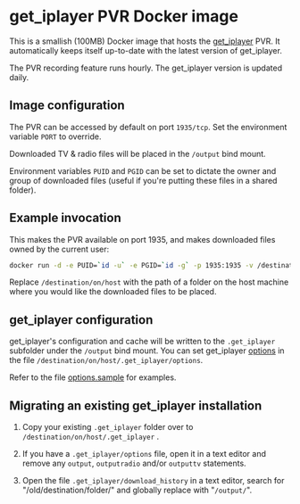 # get_iplayer PVR Docker image

This is a smallish (100MB) Docker image that hosts the [get_iplayer](https://github.com/get-iplayer/get_iplayer/wiki) PVR. It automatically keeps itself up-to-date with the latest version of get_iplayer.

The PVR recording feature runs hourly. The get_iplayer version is updated daily.

## Image configuration

The PVR can be accessed by default on port `1935/tcp`. Set the environment variable `PORT` to override.

Downloaded TV & radio files will be placed in the `/output` bind mount.

Environment variables `PUID` and `PGID` can be set to dictate the owner and group of downloaded files (useful if you're putting these files in a shared folder).

## Example invocation

This makes the PVR available on port 1935, and makes downloaded files owned by the current user:

```sh
docker run -d -e PUID=`id -u` -e PGID=`id -g` -p 1935:1935 -v /destination/on/host:/output marginal/get_iplayer:latest
```
Replace `/destination/on/host` with the path of a folder on the host machine where you would like the downloaded files to be placed.

## get_iplayer configuration

get_iplayer's configuration and cache will be written to the `.get_iplayer` subfolder under the `/output` bind mount. You can set get_iplayer [options](https://github.com/get-iplayer/get_iplayer/wiki/options) in the file `/destination/on/host/.get_iplayer/options`.

Refer to the file [options.sample](https://raw.githubusercontent.com/Marginal/docker-get_iplayer/master/options.sample) for examples.

## Migrating an existing get_iplayer installation

1. Copy your existing `.get_iplayer` folder over to `/destination/on/host/.get_iplayer` .

2. If you have a `.get_iplayer/options` file, open it in a text editor and remove any `output`, `outputradio` and/or `outputtv` statements.

3. Open the file `.get_iplayer/download_history` in a text editor, search for "/old/destination/folder/" and globally replace with "`/output/`".
